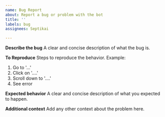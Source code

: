 ```yaml
---
name: Bug Report
about: Report a bug or problem with the bot
title: ''
labels: bug
assignees: Septikai

---
```


**Describe the bug**
A clear and concise description of what the bug is.

**To Reproduce**
Steps to reproduce the behavior.
Example:
1. Go to '...'
2. Click on '....'
3. Scroll down to '....'
4. See error

**Expected behavior**
A clear and concise description of what you expected to happen.

**Additional context**
Add any other context about the problem here.
